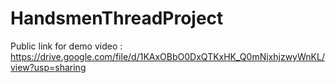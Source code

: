 # HandsmenThreadProject
Public link for demo video :
https://drive.google.com/file/d/1KAxOBbO0DxQTKxHK_Q0mNjxhjzwyWnKL/view?usp=sharing
